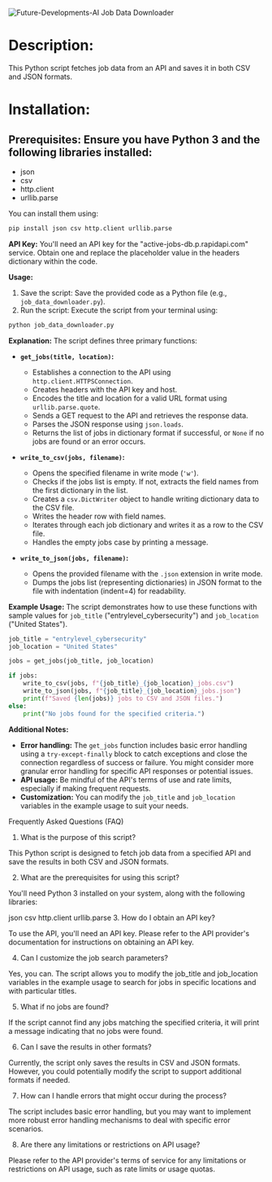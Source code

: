 ![Future-Developments-AI](Future-Developments-AI.jpg)
Job Data Downloader

# Description:
This Python script fetches job data from an API and saves it in both CSV and JSON formats.

# Installation:
## Prerequisites: Ensure you have Python 3 and the following libraries installed:

* json
* csv
* http.client
* urllib.parse

You can install them using:

<!-- python code block -->
```python
pip install json csv http.client urllib.parse
```

**API Key:**
You'll need an API key for the "active-jobs-db.p.rapidapi.com" service. Obtain one and replace the placeholder value in the headers dictionary within the code.

**Usage:**
1. Save the script: Save the provided code as a Python file (e.g., `job_data_downloader.py`).
2. Run the script: Execute the script from your terminal using:

<!-- python code block -->
```python
python job_data_downloader.py
```

**Explanation:**
The script defines three primary functions:

* **`get_jobs(title, location)`:**
  * Establishes a connection to the API using `http.client.HTTPSConnection`.
  * Creates headers with the API key and host.
  * Encodes the title and location for a valid URL format using `urllib.parse.quote`.
  * Sends a GET request to the API and retrieves the response data.
  * Parses the JSON response using `json.loads`.
  * Returns the list of jobs in dictionary format if successful, or `None` if no jobs are found or an error occurs.

* **`write_to_csv(jobs, filename)`:**
  * Opens the specified filename in write mode (`'w'`).
  * Checks if the jobs list is empty. If not, extracts the field names from the first dictionary in the list.
  * Creates a `csv.DictWriter` object to handle writing dictionary data to the CSV file.
  * Writes the header row with field names.
  * Iterates through each job dictionary and writes it as a row to the CSV file.
  * Handles the empty jobs case by printing a message.

* **`write_to_json(jobs, filename)`:**
  * Opens the provided filename with the `.json` extension in write mode.
  * Dumps the jobs list (representing dictionaries) in JSON format to the file with indentation (indent=4) for readability.

**Example Usage:**
The script demonstrates how to use these functions with sample values for `job_title` ("entrylevel_cybersecurity") and `job_location` ("United States").

<!-- python code block -->
```python
job_title = "entrylevel_cybersecurity"
job_location = "United States"

jobs = get_jobs(job_title, job_location)

if jobs:
    write_to_csv(jobs, f"{job_title}_{job_location}_jobs.csv")
    write_to_json(jobs, f"{job_title}_{job_location}_jobs.json")
    print(f"Saved {len(jobs)} jobs to CSV and JSON files.")
else:
    print("No jobs found for the specified criteria.")
```

**Additional Notes:**
* **Error handling:** The `get_jobs` function includes basic error handling using a `try-except-finally` block to catch exceptions and close the connection regardless of success or failure. You might consider more granular error handling for specific API responses or potential issues.
* **API usage:** Be mindful of the API's terms of use and rate limits, especially if making frequent requests.
* **Customization:** You can modify the `job_title` and `job_location` variables in the example usage to suit your needs.

Frequently Asked Questions (FAQ)
1. What is the purpose of this script?

This Python script is designed to fetch job data from a specified API and save the results in both CSV and JSON formats.

2. What are the prerequisites for using this script?

You'll need Python 3 installed on your system, along with the following libraries:

json
csv
http.client
urllib.parse
3. How do I obtain an API key?

To use the API, you'll need an API key. Please refer to the API provider's documentation for instructions on obtaining an API key.

4. Can I customize the job search parameters?

Yes, you can. The script allows you to modify the job_title and job_location variables in the example usage to search for jobs in specific locations and with particular titles.

5. What if no jobs are found?

If the script cannot find any jobs matching the specified criteria, it will print a message indicating that no jobs were found.

6. Can I save the results in other formats?

Currently, the script only saves the results in CSV and JSON formats. However, you could potentially modify the script to support additional formats if needed.

7. How can I handle errors that might occur during the process?

The script includes basic error handling, but you may want to implement more robust error handling mechanisms to deal with specific error scenarios.

8. Are there any limitations or restrictions on API usage?

Please refer to the API provider's terms of service for any limitations or restrictions on API usage, such as rate limits or usage quotas.
